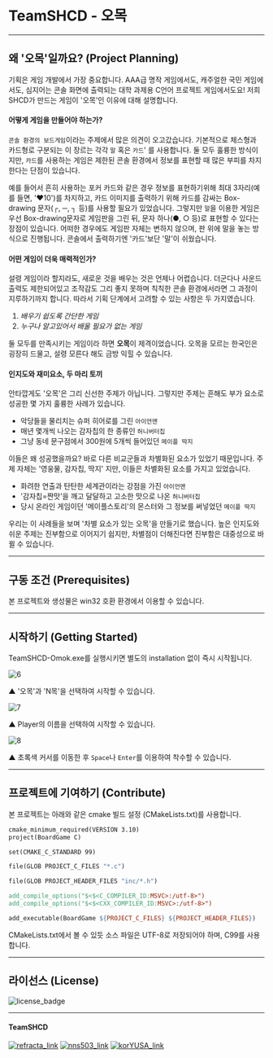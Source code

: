# TeamSHCD - 오목

------

## 왜 '오목'일까요? (Project Planning)

기획은 게임 개발에서 가장 중요합니다.  AAA급 명작 게임에서도, 캐주얼한 국민 게임에서도, 심지어는 콘솔 화면에 출력되는 대학 과제용 C언어 프로젝트 게임에서도요! 저희 SHCD가 만드는 게임이 '오목'인 이유에 대해 설명합니다.

#### 	어떻게 게임을 만들어야 하는가?

`콘솔 환경의 보드게임`이라는 주제에서 많은 의견이 오고갔습니다. 기본적으로 체스형과 카드형로 구분되는 이 장르는 각각 `말` 혹은 `카드`' 를 사용합니다. 둘 모두 훌륭한 방식이지만, `카드`를 사용하는 게임은 제한된 콘솔 환경에서 정보를 표현할 때 많은 부피를 차지한다는 단점이 있습니다.

예를 들어서 흔히 사용하는 포커 카드와 같은 경우 정보를 표현하기위해 최대 3자리(예를 들면, '♥10')를 차지하고, 카드 이미지를 출력하기 위해 카드를 감싸는 Box-drawing 문자(┌, ─, ┐ 등)를 사용할 필요가 있었습니다. 그렇지만 `말`을 이용한 게임은 우선 Box-drawing문자로 게임판을 그린 뒤, 문자 하나(●, ○ 등)로 표현할 수 있다는 장점이 있습니다. 어떠한 경우에도 게임판 자체는 변하지 않으며, 판 위에 말을 놓는 방식으로 진행됩니다. 콘솔에서 출력하기엔 '카드'보단 '말'이 쉬웠습니다.

#### 	어떤 게임이 더욱 매력적인가?

설령 게임이라 할지라도, 새로운 것을 배우는 것은 언제나 어렵습니다. 더군다나 사운드 출력도 제한되어있고 조작감도 그리 좋지 못하며 칙칙한 콘솔 환경에서라면 그 과정이 지루하기까지 합니다. 따라서 기획 단계에서 고려할 수 있는 사항은 두 가지였습니다.


1. _배우기 쉽도록 간단한 게임_
2. _누구나 알고있어서 배울 필요가 없는 게임_

둘 모두를 만족시키는 게임이라 하면 **오목**이 제격이었습니다. 오목을 모르는 한국인은 굉장히 드물고, 설령 모른다 해도 금방 익힐 수 있습니다.

#### 	인지도와 재미요소, 두 마리 토끼

안타깝게도 '오목'은 그리 신선한 주제가 아닙니다. 그렇지만 주제는 흔해도 부가 요소로 성공한 몇 가지 훌륭한 사례가 있습니다.

- 악당들을 물리치는 슈퍼 히어로를 그린 `아이언맨`
- 매년 몇개씩 나오는 감자칩의 한 종류인 `허니버터칩`
- 그냥 동네 문구점에서 300원에 5개씩 들어있던 `메이플 딱지`

이들은 왜 성공했을까요? 바로 다른 비교군들과 차별화된 요소가 있었기 때문입니다. 주제 자체는 '영웅물, 감자칩, 딱지' 지만, 이들은 차별화된 요소를 가지고 있었습니다.

- 화려한 연출과 탄탄한 세계관이라는 강점을 가진 `아이언맨`
- '감자칩=짠맛'을 깨고 달달하고 고소한 맛으로 나온 `허니버터칩`
- 당시 온라인 게임이던 '메이플스토리'의 몬스터와 그 정보를 써넣었던 `메이플 딱지`

우리는 이 사례들을 보며 '차별 요소가 있는 오목'을 만들기로 했습니다. 높은 인지도와 쉬운 주제는 진부함으로 이어지기 쉽지만, 차별점이 더해진다면 진부함은 대중성으로 바뀔 수 있습니다.

------

## 구동 조건 (Prerequisites)

본 프로젝트와 생성물은 win32 호환 환경에서 이용할 수 있습니다.

------

## 시작하기 (Getting Started)

TeamSHCD-Omok.exe를 실행시키면 별도의 installation 없이 즉시 시작됩니다.

![6](https://user-images.githubusercontent.com/69423873/99976430-c83b7580-2de6-11eb-8e5a-f1f6f10b8773.png)

▲ '오목'과 'N목'을 선택하여 시작할 수 있습니다.

![7](https://user-images.githubusercontent.com/69423873/99976424-c70a4880-2de6-11eb-9286-1c327fde4be2.png)

▲ Player의 이름을 선택하여 시작할 수 있습니다.

![8](https://user-images.githubusercontent.com/69423873/99976428-c83b7580-2de6-11eb-95e9-598973b73da2.png)

▲ 초록색 커서를 이동한 후 `Space`나 `Enter`를 이용하여 착수할 수 있습니다.

------

## 프로젝트에 기여하기 (Contribute)

본 프로젝트는 아래와 같은 cmake 빌드 설정 (CMakeLists.txt)를 사용합니다.

```makefile
cmake_minimum_required(VERSION 3.10)
project(BoardGame C)

set(CMAKE_C_STANDARD 99)

file(GLOB PROJECT_C_FILES "*.c")

file(GLOB PROJECT_HEADER_FILES "inc/*.h")

add_compile_options("$<$<C_COMPILER_ID:MSVC>:/utf-8>")
add_compile_options("$<$<CXX_COMPILER_ID:MSVC>:/utf-8>")

add_executable(BoardGame ${PROJECT_C_FILES} ${PROJECT_HEADER_FILES})
```

CMakeLists.txt에서 볼 수 있듯 소스 파일은 UTF-8로 저장되어야 하며, C99를 사용합니다.

------

## 라이선스 (License)

![license_badge](https://img.shields.io/badge/license-MIT-green.svg)

------

#### TeamSHCD

[![refracta_link](https://img.shields.io/badge/Collaborator-refracta-blue)](https://github.com/refracta) [![nns503_link](https://img.shields.io/badge/Collaborator-nns503-blue)](https://github.com/nns503) [![korYUSA_link](https://img.shields.io/badge/Collaborator-korYUSA-blue)](https://github.com/korYUSA) 
